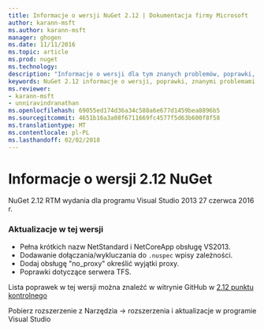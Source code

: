 ```yaml
---
title: Informacje o wersji NuGet 2.12 | Dokumentacja firmy Microsoft
author: karann-msft
ms.author: karann-msft
manager: ghogen
ms.date: 11/11/2016
ms.topic: article
ms.prod: nuget
ms.technology: 
description: "Informacje o wersji dla tym znanych problemów, poprawki, dodatkowe funkcje i dcr 2.12 NuGet."
keywords: NuGet 2.12 informacje o wersji, poprawki, znanymi problemami, nowe funkcje, dcr
ms.reviewer:
- karann-msft
- unniravindranathan
ms.openlocfilehash: 69055ed174d36a34c588a6e677d1459bea8896b5
ms.sourcegitcommit: 4651b16a3a08f6711669fc4577f5d63b600f8f58
ms.translationtype: MT
ms.contentlocale: pl-PL
ms.lasthandoff: 02/02/2018
---
```

# <a name="nuget-212-release-notes"></a>Informacje o wersji 2.12 NuGet

NuGet 2.12 RTM wydania dla programu Visual Studio 2013 27 czerwca 2016 r.

### <a name="updates-in-this-release"></a>Aktualizacje w tej wersji

* Pełna krótkich nazw NetStandard i NetCoreApp obsługę VS2013.
* Dodawanie dołączania/wykluczania do `.nuspec` wpisy zależności.
* Dodaj obsługę "no_proxy" określić wyjątki proxy.
* Poprawki dotyczące serwera TFS.

Lista poprawek w tej wersji można znaleźć w witrynie GitHub w [2.12 punktu kontrolnego](https://github.com/NuGet/Home/issues?q=milestone%3A2.12+is%3Aclosed)

Pobierz rozszerzenie z Narzędzia -> rozszerzenia i aktualizacje w programie Visual Studio
